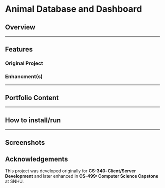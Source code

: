 # Animal Database and Dashboard

## Overview

---

## Features

### **Original Project**

### **Enhancment(s)**

---

## Portfolio Content

---

## How to install/run

---
## Screenshots

## Acknowledgements

This project was developed originally for **CS-340: Client/Server Development** and later enhanced in **CS-499: Computer Science Capstone** at SNHU. 

